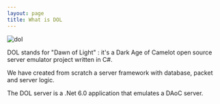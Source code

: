```yaml
---
layout: page
title: What is DOL
---
```



![dol](https://github.com/Dawn-of-Light/DOLSharp/assets/57635141/dff3d643-fc7f-4349-99b5-ac8831301f61)<br>

DOL stands for "Dawn of Light" : it's a Dark Age of Camelot open source server emulator project written in C#.<br>

We have created from scratch a server framework with database, packet and server logic.<br>

The DOL server is a .Net 6.0 application that emulates a DAoC server.
